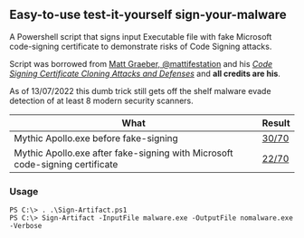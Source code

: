 ## Easy-to-use test-it-yourself sign-your-malware 

A Powershell script that signs input Executable file with fake Microsoft code-signing certificate to demonstrate risks of Code Signing attacks.

Script was borrowed from [Matt Graeber, @mattifestation](https://twitter.com/mattifestation) and his [_Code Signing Certificate Cloning Attacks and Defenses_](https://posts.specterops.io/code-signing-certificate-cloning-attacks-and-defenses-6f98657fc6ec) and **all credits are his**.

As of 13/07/2022 this dumb trick still gets off the shelf malware evade detection of at least 8 modern security scanners.

| What                                                                         | Result    |
|------------------------------------------------------------------------------|-----------|
| Mythic Apollo.exe before fake-signing                                        | [30/70](https://www.virustotal.com/gui/file/1413de7cee2c7c161f814fe93256968450b4e99ae65f0b5e7c2e76128526cc73?nocache=1) |
| Mythic Apollo.exe after fake-signing with Microsoft code-signing certificate | [22/70](https://www.virustotal.com/gui/file/34543de8a6b24c98ea526d8f2ae5f1dbe99d64386d8a8f46ddbcdcebaac3df65?nocache=1) |

### Usage

```
PS C:\> . .\Sign-Artifact.ps1
PS C:\> Sign-Artifact -InputFile malware.exe -OutputFile nomalware.exe -Verbose
```
